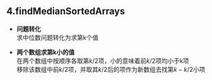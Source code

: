 ## 4.findMedianSortedArrays

+ **问题转化**  
  求中位数问题转化为求第k个值

+ **两个数组求第k小的值**  
  在两个数组中按顺序各取第$k/2$项，小的意味着前$k/2$项均小于k项  
  移除该数组中前$k/2$项，并取其$k/2$后的项作为新数组去找第$k-k/2$小项